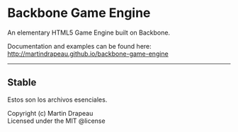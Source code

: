 Backbone Game Engine
====================

An elementary HTML5 Game Engine built on Backbone.

Documentation and examples can be found here:
http://martindrapeau.github.io/backbone-game-engine

* * *

## Stable

Estos son los archivos esenciales.

Copyright (c) Martin Drapeau<br/>
Licensed under the MIT @license
